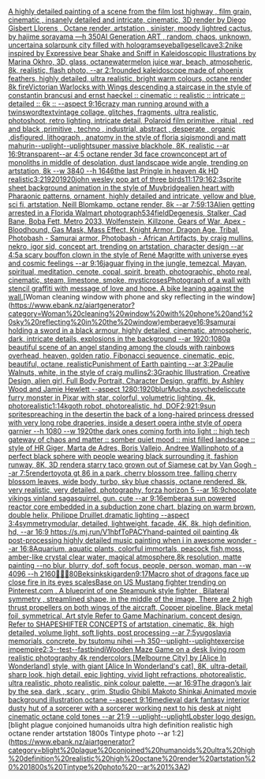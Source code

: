 [A highly detailed painting of a scene from the film lost highway , film grain, cinematic , insanely detailed and intricate, cinematic, 3D render by Diego Gisbert Llorens , Octane render, artstation , sinister, moody light](https://www.ebank.nz/aiartgenerator?category=A%20highly%20detailed%20painting%20of%20a%20scene%20from%20the%20film%20lost%20highway%20%2C%20film%20grain%2C%20cinematic%20%2C%20insanely%20detailed%20and%20intricate%2C%20cinematic%2C%203D%20render%20by%20Diego%20Gisbert%20Llorens%20%2C%20Octane%20render%2C%20artstation%20%2C%20sinister%2C%20moody%20light)[red cactus, by hajime sorayama —h 350](https://www.ebank.nz/aiartgenerator?category=red%20cactus%2C%20by%20hajime%20sorayama%20%E2%80%94h%20350)[AI Generation ART , random, chaos, unknown, uncertain](https://www.ebank.nz/aiartgenerator?category=AI%20Generation%20ART%20%2C%20random%2C%20chaos%2C%20unknown%2C%20uncertain)[a solarpunk city filled with holograms](https://www.ebank.nz/aiartgenerator?category=a%20solarpunk%20city%20filled%20with%20holograms)[eyeball](https://www.ebank.nz/aiartgenerator?category=eyeball)[gesell](https://www.ebank.nz/aiartgenerator?category=gesell)[cave](https://www.ebank.nz/aiartgenerator?category=cave)[3:2](https://www.ebank.nz/aiartgenerator?category=3%3A2)[nike inspired by Expressive bear Shake and Sniff in Kaleidoscopic Illustrations by Marina Okhro, 3D, glass, octane](https://www.ebank.nz/aiartgenerator?category=nike%20inspired%20by%20Expressive%20bear%20Shake%20and%20Sniff%20in%20Kaleidoscopic%20Illustrations%20by%20Marina%20Okhro%2C%203D%2C%20glass%2C%20octane)[watermelon juice war, beach, atmospheric, 8k, realistic, flash photo, --ar 2:1](https://www.ebank.nz/aiartgenerator?category=watermelon%20juice%20war%2C%20beach%2C%20atmospheric%2C%208k%2C%20realistic%2C%20flash%20photo%2C%20--ar%202%3A1)[rounded kaleidoscope made of phoenix feathers, highly detailed, ultra realistic, bright warm colours, octane render 8k fire](https://www.ebank.nz/aiartgenerator?category=rounded%20kaleidoscope%20made%20of%20phoenix%20feathers%2C%20highly%20detailed%2C%20ultra%20realistic%2C%20bright%20warm%20colours%2C%20octane%20render%208k%20fire)[Victorian Warlocks with Wings descending a staircase in the style of constantin brancusi and ernst haeckel :: cinematic :: realistic :: intricate :: detailed :: 6k :: --aspect 9:16](https://www.ebank.nz/aiartgenerator?category=Victorian%20Warlocks%20with%20Wings%20descending%20a%20staircase%20in%20the%20style%20of%20constantin%20brancusi%20and%20ernst%20haeckel%20%3A%3A%20cinematic%20%3A%3A%20realistic%20%3A%3A%20intricate%20%3A%3A%20detailed%20%3A%3A%206k%20%3A%3A%20--aspect%209%3A16)[crazy man running around with a twinsword](https://www.ebank.nz/aiartgenerator?category=crazy%20man%20running%20around%20with%20a%20twinsword)[text](https://www.ebank.nz/aiartgenerator?category=text)[vintage collage, glitches, fragments, ultra realistic, photoshoot, retro lighting, intricate detail, Polaroid film primitive , ritual , red and black ,primitive , techno , industrial, abstract , desperate , organic ,disfigured, lithograph , anatomy in the style of floria sigismondi and matt mahurin](https://www.ebank.nz/aiartgenerator?category=vintage%20collage%2C%20glitches%2C%20fragments%2C%20ultra%20realistic%2C%20photoshoot%2C%20retro%20lighting%2C%20intricate%20detail%2C%20Polaroid%20film%20primitive%20%2C%20ritual%20%2C%20red%20and%20black%20%2Cprimitive%20%2C%20techno%20%2C%20industrial%2C%20abstract%20%2C%20desperate%20%2C%20organic%20%2Cdisfigured%2C%20lithograph%20%2C%20anatomy%20in%20the%20style%20of%20floria%20sigismondi%20and%20matt%20mahurin)[--uplight](https://www.ebank.nz/aiartgenerator?category=--uplight)[--uplight](https://www.ebank.nz/aiartgenerator?category=--uplight)[super massive blackhole, 8K, realistic --ar 16:9](https://www.ebank.nz/aiartgenerator?category=super%20massive%20blackhole%2C%208K%2C%20realistic%20--ar%2016%3A9)[transparent](https://www.ebank.nz/aiartgenerator?category=transparent)[--ar 4:5 octane render 3d face crown](https://www.ebank.nz/aiartgenerator?category=--ar%204%3A5%20octane%20render%203d%20face%20crown)[concept art of monoliths in middle of desolation, dust landscape wide angle, trending on artstation, 8k --w 3840 --h 1646](https://www.ebank.nz/aiartgenerator?category=concept%20art%20of%20monoliths%20in%20middle%20of%20desolation%2C%20dust%20landscape%20wide%20angle%2C%20trending%20on%20artstation%2C%208k%20--w%203840%20--h%201646)[the last Pringle in heaven 4k HD realistic](https://www.ebank.nz/aiartgenerator?category=the%20last%20Pringle%20in%20heaven%204k%20HD%20realistic)[3:2](https://www.ebank.nz/aiartgenerator?category=3%3A2)[1920](https://www.ebank.nz/aiartgenerator?category=1920)[1920](https://www.ebank.nz/aiartgenerator?category=1920)[john wesley pop art of three birds](https://www.ebank.nz/aiartgenerator?category=john%20wesley%20pop%20art%20of%20three%20birds)[11:17](https://www.ebank.nz/aiartgenerator?category=11%3A17)[9:16](https://www.ebank.nz/aiartgenerator?category=9%3A16)[2:3](https://www.ebank.nz/aiartgenerator?category=2%3A3)[sprite sheet background animation in the style of Muybridge](https://www.ebank.nz/aiartgenerator?category=sprite%20sheet%20background%20animation%20in%20the%20style%20of%20Muybridge)[alien heart with Pharaonic patterns, ornament, highly detailed and intricate, yellow and blue, sci fi, artstation, Neill Blomkamp, octane render, 8k --ar 7:5](https://www.ebank.nz/aiartgenerator?category=alien%20heart%20with%20Pharaonic%20patterns%2C%20ornament%2C%20highly%20detailed%20and%20intricate%2C%20yellow%20and%20blue%2C%20sci%20fi%2C%20artstation%2C%20Neill%20Blomkamp%2C%20octane%20render%2C%208k%20--ar%207%3A5)[9:13](https://www.ebank.nz/aiartgenerator?category=9%3A13)[Alien getting arrested in a Florida Walmart photograph](https://www.ebank.nz/aiartgenerator?category=Alien%20getting%20arrested%20in%20a%20Florida%20Walmart%20photograph)[534](https://www.ebank.nz/aiartgenerator?category=534)[field](https://www.ebank.nz/aiartgenerator?category=field)[Degenesis, Stalker, Cad Bane, Boba Fett, Metro 2033, Wolfenstein, Killzone, Gears of War, Apex - Bloodhound, Gas Mask, Mass Effect, Knight Armor, Dragon Age, Tribal, Photobash - Samurai armor, Photobash - African Artifacts, by craig mullins, nekro, igor sid, concept art, trending on artstation, character design --ar 4:5](https://www.ebank.nz/aiartgenerator?category=Degenesis%2C%20Stalker%2C%20Cad%20Bane%2C%20Boba%20Fett%2C%20Metro%202033%2C%20Wolfenstein%2C%20Killzone%2C%20Gears%20of%20War%2C%20Apex%20-%20Bloodhound%2C%20Gas%20Mask%2C%20Mass%20Effect%2C%20Knight%20Armor%2C%20Dragon%20Age%2C%20Tribal%2C%20Photobash%20-%20Samurai%20armor%2C%20Photobash%20-%20African%20Artifacts%2C%20by%20craig%20mullins%2C%20nekro%2C%20igor%20sid%2C%20concept%20art%2C%20trending%20on%20artstation%2C%20character%20design%20--ar%204%3A5)[a scary bouffon clown in the style of René Magritte with universe eyes and cosmic feelings --ar 9:16](https://www.ebank.nz/aiartgenerator?category=a%20scary%20bouffon%20clown%20in%20the%20style%20of%20Ren%C3%A9%20Magritte%20with%20universe%20eyes%20and%20cosmic%20feelings%20--ar%209%3A16)[jaguar flying in the jungle, temezcal, Mayan, spiritual, meditation, cenote, copal, spirit, breath, photographic, photo real, cinematic, steam, limestone, smoke, mystic](https://www.ebank.nz/aiartgenerator?category=jaguar%20flying%20in%20the%20jungle%2C%20temezcal%2C%20Mayan%2C%20spiritual%2C%20meditation%2C%20cenote%2C%20copal%2C%20spirit%2C%20breath%2C%20photographic%2C%20photo%20real%2C%20cinematic%2C%20steam%2C%20limestone%2C%20smoke%2C%20mystic)[roses](https://www.ebank.nz/aiartgenerator?category=roses)[Photograph of a wall with stencil graffiti with message of love and hope. A bike leaning against the wall.](https://www.ebank.nz/aiartgenerator?category=Photograph%20of%20a%20wall%20with%20stencil%20graffiti%20with%20message%20of%20love%20and%20hope.%20A%20bike%20leaning%20against%20the%20wall.)[Woman cleaning window with phone and sky reflecting in the window](https://www.ebank.nz/aiartgenerator?category=Woman%20cleaning%20window%20with%20phone%20and%20sky%20reflecting%20in%20the%20window)[embera](https://www.ebank.nz/aiartgenerator?category=embera)[eye](https://www.ebank.nz/aiartgenerator?category=eye)[16:9](https://www.ebank.nz/aiartgenerator?category=16%3A9)[samurai holding a sword in a black armour, highly detailed, cinematic, atmospheric, dark, intricate details, explosions in the background --ar 1920:1080](https://www.ebank.nz/aiartgenerator?category=samurai%20holding%20a%20sword%20in%20a%20black%20armour%2C%20highly%20detailed%2C%20cinematic%2C%20atmospheric%2C%20dark%2C%20intricate%20details%2C%20explosions%20in%20the%20background%20--ar%201920%3A1080)[a beautiful scene of an angel standing among the clouds with rainbows overhead, heaven, golden ratio, Fibonacci sequence, cinematic, epic, beautiful, octane, realistic](https://www.ebank.nz/aiartgenerator?category=a%20beautiful%20scene%20of%20an%20angel%20standing%20among%20the%20clouds%20with%20rainbows%20overhead%2C%20heaven%2C%20golden%20ratio%2C%20Fibonacci%20sequence%2C%20cinematic%2C%20epic%2C%20beautiful%2C%20octane%2C%20realistic)[Punishment of Earth painting --ar 3:2](https://www.ebank.nz/aiartgenerator?category=Punishment%20of%20Earth%20painting%20--ar%203%3A2)[Paulie Walnuts, white, in the style of craig mullins](https://www.ebank.nz/aiartgenerator?category=Paulie%20Walnuts%2C%20white%2C%20in%20the%20style%20of%20craig%20mullins)[2:3](https://www.ebank.nz/aiartgenerator?category=2%3A3)[Graphic Illustration, Creative Design, alien girl, Full Body Portrait, Character Design, graffiti, by Ashley Wood and Jamie Hewlett --aspect 1280:1920](https://www.ebank.nz/aiartgenerator?category=Graphic%20Illustration%2C%20Creative%20Design%2C%20alien%20girl%2C%20Full%20Body%20Portrait%2C%20Character%20Design%2C%20graffiti%2C%20by%20Ashley%20Wood%20and%20Jamie%20Hewlett%20--aspect%201280%3A1920)[blur](https://www.ebank.nz/aiartgenerator?category=blur)[Mucha,](https://www.ebank.nz/aiartgenerator?category=Mucha%2C)[psychedelic](https://www.ebank.nz/aiartgenerator?category=psychedelic)[cute furry monster in Pixar with star, colorful, volumetric lighting, 4k, photorealistic](https://www.ebank.nz/aiartgenerator?category=cute%20furry%20monster%20in%20Pixar%20with%20star%2C%20colorful%2C%20volumetric%20lighting%2C%204k%2C%20photorealistic)[1:1](https://www.ebank.nz/aiartgenerator?category=1%3A1)[4k](https://www.ebank.nz/aiartgenerator?category=4k)[goth robot, photorealistic, hd, DOF](https://www.ebank.nz/aiartgenerator?category=goth%20robot%2C%20photorealistic%2C%20hd%2C%20DOF)[2:9](https://www.ebank.nz/aiartgenerator?category=2%3A9)[21:9](https://www.ebank.nz/aiartgenerator?category=21%3A9)[sun sprites](https://www.ebank.nz/aiartgenerator?category=sun%20sprites)[preaching in the desert](https://www.ebank.nz/aiartgenerator?category=preaching%20in%20the%20desert)[in the back of a long-haired princess dressed with very long robe draperies, inside a desert opera inthe style of opera garnier --h 1080 --w 1920](https://www.ebank.nz/aiartgenerator?category=in%20the%20back%20of%20a%20long-haired%20princess%20dressed%20with%20very%20long%20robe%20draperies%2C%20inside%20a%20desert%20opera%20inthe%20style%20of%20opera%20garnier%20--h%201080%20--w%201920)[the dark ones coming forth into light :: high tech gateway of chaos and matter :: somber quiet mood :: mist filled landscape :: style of HR Giger, Marta de Adres, Boris Vallejo,  Andree Wallin](https://www.ebank.nz/aiartgenerator?category=the%20dark%20ones%20coming%20forth%20into%20light%20%3A%3A%20high%20tech%20gateway%20of%20chaos%20and%20matter%20%3A%3A%20somber%20quiet%20mood%20%3A%3A%20mist%20filled%20landscape%20%3A%3A%20style%20of%20HR%20Giger%2C%20Marta%20de%20Adres%2C%20Boris%20Vallejo%2C%20%20Andree%20Wallin)[photo of a perfect black sphere with people wearing black surrounding it, fashion runway, 8K, 3D render](https://www.ebank.nz/aiartgenerator?category=photo%20of%20a%20perfect%20black%20sphere%20with%20people%20wearing%20black%20surrounding%20it%2C%20fashion%20runway%2C%208K%2C%203D%20render)[a starry taco grown out of Siamese cat by Van Gogh --ar 7:5](https://www.ebank.nz/aiartgenerator?category=a%20starry%20taco%20grown%20out%20of%20Siamese%20cat%20by%20Van%20Gogh%20--ar%207%3A5)[render](https://www.ebank.nz/aiartgenerator?category=render)[toyota gt 86 in a park, cherry blossom tree, falling cherry blossom leaves, wide body, turbo, sky blue chassis, octane rendered, 8k, very realistic, very detailed, photography, forza horizon 5 --ar 16:9](https://www.ebank.nz/aiartgenerator?category=toyota%20gt%2086%20in%20a%20park%2C%20cherry%20blossom%20tree%2C%20falling%20cherry%20blossom%20leaves%2C%20wide%20body%2C%20turbo%2C%20sky%20blue%20chassis%2C%20octane%20rendered%2C%208k%2C%20very%20realistic%2C%20very%20detailed%2C%20photography%2C%20forza%20horizon%205%20--ar%2016%3A9)[chocolate vikings vinland saga](https://www.ebank.nz/aiartgenerator?category=chocolate%20vikings%20vinland%20saga)[squirrel. gun. cute --ar 9:16](https://www.ebank.nz/aiartgenerator?category=squirrel.%20gun.%20cute%20--ar%209%3A16)[embera](https://www.ebank.nz/aiartgenerator?category=embera)[a sun powered reactor core embedded in a subduction zone chart, blazing on warm brown, double helix, Philippe Druillet,dramatic lighting --aspect 3:4](https://www.ebank.nz/aiartgenerator?category=a%20sun%20powered%20reactor%20core%20embedded%20in%20a%20subduction%20zone%20chart%2C%20blazing%20on%20warm%20brown%2C%20double%20helix%2C%20Philippe%20Druillet%2Cdramatic%20lighting%20--aspect%203%3A4)[symmetry](https://www.ebank.nz/aiartgenerator?category=symmetry)[modular, detailed, lightweight, facade, 4K, 8k, high definition, hd, --ar 16:9 <https://s.mj.run/V1hbfToPACY>](https://www.ebank.nz/aiartgenerator?category=modular%2C%20detailed%2C%20lightweight%2C%20facade%2C%204K%2C%208k%2C%20high%20definition%2C%20hd%2C%20--ar%2016%3A9%20%3Chttps%3A//s.mj.run/V1hbfToPACY%3E)[hand-painted oil painting 4k post-processing highly detailed music painting when i in awesome wonder --ar 16:8](https://www.ebank.nz/aiartgenerator?category=hand-painted%20oil%20painting%204k%20post-processing%20highly%20detailed%20music%20painting%20when%20i%20in%20awesome%20wonder%20--ar%2016%3A8)[Aquarium, aquatic plants, colorful immortals, peacock fish,moss, amber-like crystal clear water, magical atmosphere,8k resolution, matte painting  --no blur, blurry, dof, soft focus, people, person, woman, man --w 4096  --h 2160](https://www.ebank.nz/aiartgenerator?category=Aquarium%2C%20aquatic%20plants%2C%20colorful%20immortals%2C%20peacock%20fish%2Cmoss%2C%20amber-like%20crystal%20clear%20water%2C%20magical%20atmosphere%2C8k%20resolution%2C%20matte%20painting%20%20--no%20blur%2C%20blurry%2C%20dof%2C%20soft%20focus%2C%20people%2C%20person%2C%20woman%2C%20man%20--w%204096%20%20--h%202160)[🥶🤖👀](https://www.ebank.nz/aiartgenerator?category=%F0%9F%A5%B6%F0%9F%A4%96%F0%9F%91%80)[80](https://www.ebank.nz/aiartgenerator?category=80)[Beksinkski](https://www.ebank.nz/aiartgenerator?category=Beksinkski)[garden](https://www.ebank.nz/aiartgenerator?category=garden)[9:17](https://www.ebank.nz/aiartgenerator?category=9%3A17)[Macro shot of dragons face up close fire in its eyes scales](https://www.ebank.nz/aiartgenerator?category=Macro%20shot%20of%20dragons%20face%20up%20close%20fire%20in%20its%20eyes%20scales)[Base on US Mustang fighter trending on Pinterest.com , A blueprint of one Steampunk style fighter , Bilateral symmetry , streamlined shape, in the middle of the image,  There are 2 high thrust propellers on both wings of the aircraft, Copper pipeline,  Black metal foil, symmetrical,  Art style Refer to Game Machinarium.  concept design, Refer to SHAPESHIFTER CONCEPTS  of artstation, cinematic,  8k, high detailed,  volume light,  soft lights,  post processing    --ar 7:5](https://www.ebank.nz/aiartgenerator?category=Base%20on%20US%20Mustang%20fighter%20trending%20on%20Pinterest.com%20%2C%20A%20blueprint%20of%20one%20Steampunk%20style%20fighter%20%2C%20Bilateral%20symmetry%20%2C%20streamlined%20shape%2C%20in%20the%20middle%20of%20the%20image%2C%20%20There%20are%202%20high%20thrust%20propellers%20on%20both%20wings%20of%20the%20aircraft%2C%20Copper%20pipeline%2C%20%20Black%20metal%20foil%2C%20symmetrical%2C%20%20Art%20style%20Refer%20to%20Game%20Machinarium.%20%20concept%20design%2C%20Refer%20to%20SHAPESHIFTER%20CONCEPTS%20%20of%20artstation%2C%20cinematic%2C%20%208k%2C%20high%20detailed%2C%20%20volume%20light%2C%20%20soft%20lights%2C%20%20post%20processing%20%20%20%20--ar%207%3A5)[yugoslavia memorials, concrete,  by tsutomu nihei —h 350](https://www.ebank.nz/aiartgenerator?category=yugoslavia%20memorials%2C%20concrete%2C%20%20by%20tsutomu%20nihei%20%E2%80%94h%20350)[--uplight](https://www.ebank.nz/aiartgenerator?category=--uplight)[--uplight](https://www.ebank.nz/aiartgenerator?category=--uplight)[exercise imp](https://www.ebank.nz/aiartgenerator?category=exercise%20imp)[empire](https://www.ebank.nz/aiartgenerator?category=empire)[2:3](https://www.ebank.nz/aiartgenerator?category=2%3A3)[--test](https://www.ebank.nz/aiartgenerator?category=--test)[--fast](https://www.ebank.nz/aiartgenerator?category=--fast)[bindi](https://www.ebank.nz/aiartgenerator?category=bindi)[Wooden Maze Game on a desk living room realistic photography 4k render](https://www.ebank.nz/aiartgenerator?category=Wooden%20Maze%20Game%20on%20a%20desk%20living%20room%20realistic%20photography%204k%20render)[colors,](https://www.ebank.nz/aiartgenerator?category=colors%2C)[](https://www.ebank.nz/aiartgenerator?category=)[[Melbourne City] by [Alice In Wonderland] style, with giant [Alice In Wonderland's cat], 8K, ultra-detail, sharp look, high detail, epic lighting, vivid light refractions, photorealistic, ultra realistic, photo realistic, pink colour palette, —ar 16:9](https://www.ebank.nz/aiartgenerator?category=%5BMelbourne%20City%5D%20by%20%5BAlice%20In%20Wonderland%5D%20style%2C%20with%20giant%20%5BAlice%20In%20Wonderland%27s%20cat%5D%2C%208K%2C%20ultra-detail%2C%20sharp%20look%2C%20high%20detail%2C%20epic%20lighting%2C%20vivid%20light%20refractions%2C%20photorealistic%2C%20ultra%20realistic%2C%20photo%20realistic%2C%20pink%20colour%20palette%2C%20%E2%80%94ar%2016%3A9)[The dragon’s lair by the sea, dark , scary , grim, Studio Ghibli,Makoto Shinkai,Animated movie background illustration,octane --aspect 9:16](https://www.ebank.nz/aiartgenerator?category=The%20dragon%E2%80%99s%20lair%20by%20the%20sea%2C%20dark%20%2C%20scary%20%2C%20grim%2C%20Studio%20Ghibli%2CMakoto%20Shinkai%2CAnimated%20movie%20background%20illustration%2Coctane%20--aspect%209%3A16)[medieval dark fantasy interior dusty hut of a sorcerer with a sorcerer working next to his desk at night cinematic octane cold tones --ar 21:9 --uplight](https://www.ebank.nz/aiartgenerator?category=medieval%20dark%20fantasy%20interior%20dusty%20hut%20of%20a%20sorcerer%20with%20a%20sorcerer%20working%20next%20to%20his%20desk%20at%20night%20cinematic%20octane%20cold%20tones%20--ar%2021%3A9%20--uplight)[--uplight](https://www.ebank.nz/aiartgenerator?category=--uplight)[Lobster logo design.](https://www.ebank.nz/aiartgenerator?category=Lobster%20logo%20design.)[blight plague conjoined humanoids ultra high definition realistic high octane render artstation  1800s Tintype photo --ar 1:2](https://www.ebank.nz/aiartgenerator?category=blight%20plague%20conjoined%20humanoids%20ultra%20high%20definition%20realistic%20high%20octane%20render%20artstation%20%201800s%20Tintype%20photo%20--ar%201%3A2)